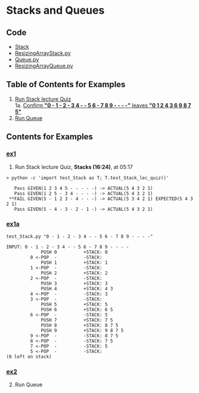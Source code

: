 # Stacks and Queues

## Code
  * [Stack](../py/AlgsSedgewickWayne/Stack.py)
  * [ResizingArrayStack.py](../py/AlgsSedgewickWayne/ResizingArrayStack.py)
  * [Queue.py](../py/AlgsSedgewickWayne/Queue.py)
  * [ResizingArrayQueue.py](../py/AlgsSedgewickWayne/ResizingArrayQueue.py)

## Table of Contents for Examples
  1. [Run Stack lecture Quiz](#ex1)    
  1a. [Confirm **"0 - 1 - 2 - 3 4 - - 5 6 - 7 8 9 - - - -"** leaves **"0 1 2 4 3 6 9 8 7 5"**](#ex1a)    
  2. [Run Queue](#ex2)

## Contents for Examples
### [ex1](#example-table-of-contents)
1. Run Stack lecture Quiz, **Stacks (16:24)**, at 05:17 
```
> python -c 'import test_Stack as T; T.test_Stack_lec_quiz()'

   Pass GIVEN(1 2 3 4 5 - - - - -) -> ACTUAL(5 4 3 2 1)
   Pass GIVEN(1 2 5 - 3 4 - - - -) -> ACTUAL(5 4 3 2 1)
 **FAIL GIVEN(5 - 1 2 3 - 4 - - -) -> ACTUAL(5 3 4 2 1) EXPECTED(5 4 3 2 1)
   Pass GIVEN(5 - 4 - 3 - 2 - 1 -) -> ACTUAL(5 4 3 2 1)

```    

### [ex1a](#example-table-of-contents)
```
test_Stack.py "0 - 1 - 2 - 3 4 - - 5 6 - 7 8 9 - - - -"
```
```
INPUT: 0 - 1 - 2 - 3 4 - - 5 6 - 7 8 9 - - - -
             PUSH 0          +STACK: 0
         0 <-POP  -          -STACK:
             PUSH 1          +STACK: 1
         1 <-POP  -          -STACK:
             PUSH 2          +STACK: 2
         2 <-POP  -          -STACK:
             PUSH 3          +STACK: 3
             PUSH 4          +STACK: 4 3
         4 <-POP  -          -STACK: 3
         3 <-POP  -          -STACK:
             PUSH 5          +STACK: 5
             PUSH 6          +STACK: 6 5
         6 <-POP  -          -STACK: 5
             PUSH 7          +STACK: 7 5
             PUSH 8          +STACK: 8 7 5
             PUSH 9          +STACK: 9 8 7 5
         9 <-POP  -          -STACK: 8 7 5
         8 <-POP  -          -STACK: 7 5
         7 <-POP  -          -STACK: 5
         5 <-POP  -          -STACK:
(0 left on stack)
```

### [ex2](#example-contents)
2. Run Queue


